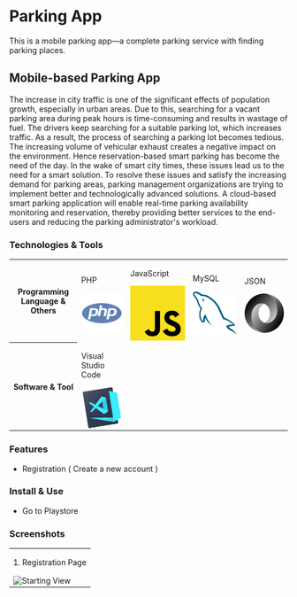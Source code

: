 # Parking App
This is a mobile parking app—a complete parking service with finding parking places. 

## Mobile-based Parking App
The increase in city traffic is one of the significant effects of population growth, especially in urban areas. Due to this, searching for a vacant parking area during peak hours is time-consuming and results in wastage of fuel. The drivers keep searching for a suitable parking lot, which increases traffic. As a result, the process of searching a parking lot becomes tedious. The increasing volume of vehicular exhaust creates a  negative impact on the environment. Hence reservation-based smart parking has become the need of the day. In the wake of smart city times, these issues lead us to the need for a smart solution. To resolve these issues and satisfy the increasing demand for parking areas,  parking management organizations are trying to implement better and technologically advanced solutions. A cloud-based smart parking application will enable real-time parking availability monitoring and reservation, thereby providing better services to the end-users and reducing the parking administrator's workload.

### Technologies & Tools

 <table>
        <tr>
            <th> Programming Language & Others</th>
            <td>
                <p> PHP </p><img style="vertical-align:middle" alt="PHP"
                    src="https://github.com/HafizurRahman111/parking_app/blob/main/github_contents_parking/images/php.svg" />
            </td>
            <td>
                <p> JavaScript </p><img style="vertical-align:middle" alt="Javascript"
                    src="https://github.com/HafizurRahman111/parking_app/blob/main/github_contents_parking/images/javascript.svg" />
            </td>
            <td>
                <p> MySQL </p><img style="vertical-align:middle" alt="MySQL"
                    src="https://github.com/HafizurRahman111/parking_app/blob/main/github_contents_parking/images/mysql.svg" />
            </td>
            <td>
                <p> JSON </p><img style="vertical-align:middle" alt="JSON"
                    src="https://github.com/HafizurRahman111/parking_app/blob/main/github_contents_parking/images/json.svg" />
            </td>
        </tr>
        <tr>
            <th> Software & Tool </th>
            <td>
                <p> Visual Studio Code </p><img style="vertical-align:middle" alt="Visual Studio Code"
                    src="https://github.com/HafizurRahman111/HafizurRahman111/blob/main/images/vscode.png" />
            </td>
        </tr>
    </table>

### Features
 - Registration ( Create a new account )
 
 
### Install & Use
 - Go to Playstore
 
### Screenshots

<table>
        <tr>
          <td><p>1. Registration Page </p><img style="vertical-align:middle" alt="Starting View" src="Screenshots/Screenshot 2020-01-18 12.23.12.png" /></td>
        </tr>
</table>

